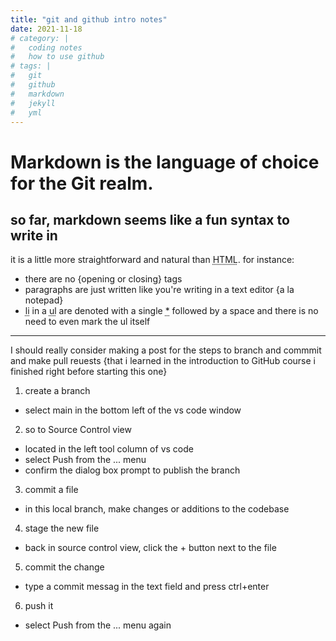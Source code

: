 ```yaml
---
title: "git and github intro notes"
date: 2021-11-18
# category: | 
#   coding notes
#   how to use github
# tags: | 
#   git
#   github
#   markdown
#   jekyll
#   yml
---
```



Markdown is the language of choice for the Git realm. 
=====================================================

so far, markdown seems like a fun syntax to write in
----------------------------------------------------

it is a little more straightforward and natural than <abbr title="HyperText Markup Language">HTML</abbr>.  for instance: 
* there are no {opening or closing} tags
* paragraphs are just written like you're writing in a text editor {a la notepad}
* <abbr title="line item">li</abbr> in a <abbr title="unordered">ul</abbr> are denoted with a single <abbr title="asterisk">*</abbr> followed by a space and there is no need to even mark the ul itself


---

I should really consider making a post for the steps to branch and commmit and make pull reuests {that i learned in the introduction to GitHub course i finished right before starting this one}

1. create a branch
  * select main in the bottom left of the vs code window
2. so to Source Control view
  * located in the left tool column of vs code
  * select Push from the ... menu
  * confirm the dialog box prompt to publish the branch
3. commit a file
  * in this local branch, make changes or additions to the codebase
4. stage the new file
  * back in source control view, click the + button next to the file
5. commit the change
  * type a commit messag in the text field and press ctrl+enter
6. push it
  * select Push from the ... menu again